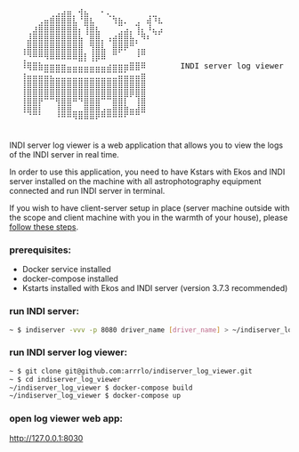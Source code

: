 <pre>
⠀⠀⠀⠀⠀⠀⠀⠀⠀⠀⠀⠀⠀⠀⠀⠀⠀⠀⠀⠀⠀⠀⠀⠀⠀⠀⠀⠀⠀⠀
⠀⠀⠀⠀⠀⠀⠀⢀⣠⣴⣶⡀⢺⣦⠀⠀⠂⢄⡀⠀⠀⠀⠀⠀⢀⣀⠀⠀⠀⠀
⠀⠀⠀⠀⠀⣠⣶⣿⣿⣿⣿⣧⠈⣿⣧⠀⠀⠀⠹⣷⠄⠀⣠⠀⢾⠘⠧⠀⠀⠀
⠀⠀⠀⢀⣼⣿⣿⣿⣿⣿⣿⣿⡆⢸⣿⣧⠀⠀⠀⣠⣴⡄⢸⣆⠘⢦⡴⠀⠀⠀
⠀⠀⠀⣼⣿⣿⣿⣿⣿⣿⣿⣿⣷⠀⣿⣿⡄⠰⣾⣿⣿⣷⡄⠙⠃⠀⠀⠀⠀⠀
⠀⠀⢠⣿⣿⣿⣿⣿⣿⣿⣿⣿⣿⠀⢹⣿⣧⠀⣿⡿⠟⠉⢠⣤⠀⠀⠀⠀⠀⠀
⠀⠀⢈⠙⠛⠛⠻⠿⠿⠿⠿⠿⣿⡇⢸⡿⠿⠀⠉⠀⠀⠀⠘⠉⠀⠀⠀⠀⠀⠀
⠀⠀⠸⢿⣿⣷⣶⣶⣶⣶⣤⣤⣤⣤⣤⣤⣤⣴⣶⣶⣶⣿⣿⠿⠀⠀⠀⠀⠀⠀INDI server log viewer
⠀⠀⢰⣤⣤⣤⣭⣍⣉⣉⣉⣉⣉⣉⣉⣉⣉⣉⣉⣭⣥⣤⣤⣶⠀⠀⠀⠀⠀⠀
⠀⠀⢸⣿⣿⣿⣿⣿⣿⣿⣿⣿⣿⣿⣿⣿⣿⣿⣿⣿⣿⣿⣿⣿⠀⠀⠀⠀⠀⠀
⠀⠀⢸⣿⣿⣿⣿⣿⣿⣿⣿⣿⣿⣿⣿⣿⣿⣿⣿⣿⣿⡿⣿⣿⠀⠀⠀⠀⠀⠀
⠀⠀⢸⣿⣿⡟⠉⠉⢻⣿⣿⠛⠙⣿⣿⣿⠉⠉⣿⣿⡇⠀⢸⣿⠀⠀⠀⠀⠀⠀
⠀⠀⠸⢿⣿⡇⠀⠀⢸⣿⣿⣤⣤⣿⣿⣿⣴⣶⣿⣿⣿⣶⣾⠿⠀⠀⠀⠀⠀⠀
⠀⠀⠀⠀⠀⠀⠀⠀⠈⠉⠉⠙⠛⠛⠛⠋⠉⠉⠉⠉⠁⠀⠀⠀⠀⠀⠀⠀⠀⠀

</pre>

INDI server log viewer is a web application that allows you to view the logs 
of the INDI server in real time.  

In order to use this application, you need to have Kstars with Ekos and 
INDI server installed on the machine with all astrophotography equipment 
connected and run INDI server in terminal.  

If you wish to have client-server setup in place (server machine outside 
with the scope and client machine with you in the warmth of your house), 
please [follow these steps](client-server.md).  

### prerequisites:

- Docker service installed
- docker-compose installed
- Kstarts installed with Ekos and INDI server (version 3.7.3 recommended)

### run INDI server:  

```bash
~ $ indiserver -vvv -p 8080 driver_name [driver_name] > ~/indiserver_log_viewer/indiserver_log_viewer/logs/indiserver.log 2>&1
```

### run INDI server log viewer:  

```bash
~ $ git clone git@github.com:arrrlo/indiserver_log_viewer.git
~ $ cd indiserver_log_viewer
~/indiserver_log_viewer $ docker-compose build
~/indiserver_log_viewer $ docker-compose up
```

### open log viewer web app:  

http://127.0.0.1:8030  


